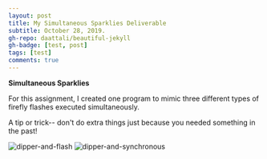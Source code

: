 ```yaml
---
layout: post
title: My Simultaneous Sparklies Deliverable
subtitle: October 28, 2019.
gh-repo: daattali/beautiful-jekyll
gh-badge: [test, post]
tags: [test]
comments: true
---
```


__Simultaneous Sparklies__


For this assignment, I created one program to mimic three different types of firefly flashes executed simultaneously.

A tip or trick-- don't do extra things just because you needed something in the past!


![dipper-and-flash](https://cef3.github.io/img/dipper-and-flash.png)
![dipper-and-synchronous](https://cef3.github.io/img/dipper-and-synchronous.jpeg)


